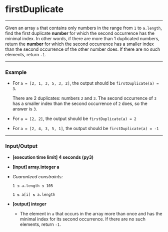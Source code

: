 # firstDuplicate

---
Given an array `a` that contains only numbers in the range from `1` to `a.length`, find the first duplicate **number** for which the second occurrence has the minimal index. In other words, if there are more than 1 duplicated numbers, return the **number** for which the second occurrence has a smaller index than the second occurrence of the other number does. If there are no such elements, return `-1`.

---
### Example

* For `a = [2, 1, 3, 5, 3, 2]`, the output should be `firstDuplicate(a) = 3`.

  There are 2 duplicates: numbers `2` and `3`. The second occurrence of `3` has a smaller index than the second occurrence of `2` does, so the answer is `3`.

* For `a = [2, 2]`, the output should be `firstDuplicate(a) = 2`

* For `a = [2, 4, 3, 5, 1]`, the output should be `firstDuplicate(a) = -1`


---
### Input/Output

* **[execution time limit] 4 seconds (py3)**

* **[input] array.integer a**

* *Guaranteed constraints:*

  `1 ≤ a.length ≤ 105`

  `1 ≤ a[i] ≤ a.length`

* **[output] integer**

  * The element in `a` that occurs in the array more than once and has the minimal index for its second occurrence. If there are no such elements, return `-1`.
